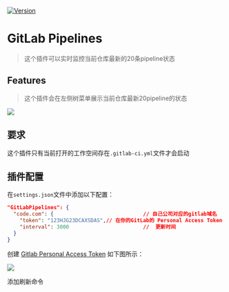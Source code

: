 [![Version](https://vsmarketplacebadge.apphb.com/version-short/balazs4.gitlab-pipeline-monitor.svg?style=flat-square)](https://marketplace.visualstudio.com/items?itemName=balazs4.gitlab-pipeline-monitor)

# GitLab Pipelines

> 这个插件可以实时监控当前仓库最新的20条pipeline状态

## Features

> 这个插件会在左侧树菜单展示当前仓库最新20pipeline的状态

![](https://img.ikstatic.cn/MTYzMzg3NDA3NzUyNiMyMTkjanBn.jpg)

## 要求

这个插件只有当前打开的工作空间存在`.gitlab-ci.yml`文件才会启动

## 插件配置

在`settings.json`文件中添加以下配置：

```json
"GitLabPipelines": {
  "code.com": {      						// 自己公司对应的gitlab域名
    "token": "123HJG23DCAXSDAS",// 在你的GitLab的 Personal Access Token 菜单中进行创建
    "interval": 3000						//  更新时间
  }
}
```

创建 [Gitlab Personal Access Token](https://docs.gitlab.com/ce/user/profile/personal_access_tokens.html) 如下图所示：

![](https://img.ikstatic.cn/MTYzMzg3NDU5MzA1NSM2ODQjanBn.jpg)



添加刷新命令